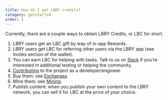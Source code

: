 ```yaml
---
title: How do I get LBRY credits?
category: getstarted
order: 1
---
```


Currently, there are a couple ways to obtain LBRY Credits, or LBC for short.

1. LBRY users get an LBC gift by way of in-app Rewards.
1. LBRY users get LBC for referring other users via the LBRY app (see Invites section of the wallet).
1. You can earn LBC for helping with tasks.  Talk to us on [Slack](https://slack.lbry.io/) if
   you're interested in additional testing or helping the community. 
1. [Contributing](https://lbry.io/faq/contributing) to the project as a developer/engineer.
1. Buy them: see [Exchanges](/faq/exchanges)
1. Mine them: see [Mining](/faq/mining-credits). 
1. Publish content: when you publish your own content to the LBRY network, you can sell it for LBC at the price of your choice.
